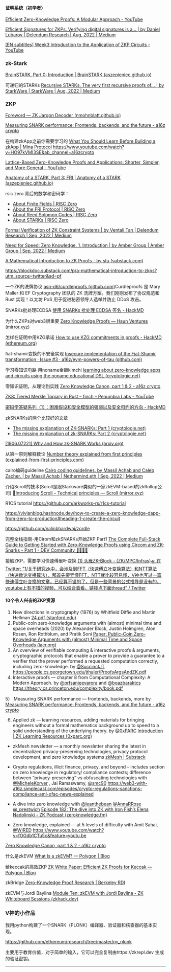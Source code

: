 #### 证明系统（初学者）

[Efficient Zero-Knowledge Proofs: A Modular Approach - YouTube](https://www.youtube.com/watch?v=8WVW5DCVQe0&list=PLgKuh-lKre10OEVNLH3t0QX0rIK8kK3tu&t=240s)

[Efficient Signatures for ZKPs. Verifying digital signatures is a… | by Daniel Lubarov | Delendum Research | Aug, 2022 | Medium](https://medium.com/delendum/efficient-signatures-for-zkps-d799c0477812)

[[EN subtitles] Week3 Introduction to the Application of ZKP Circuits - YouTube](https://www.youtube.com/watch?v=5yqkiPDCYL4)



### zk-Stark

[BrainSTARK, Part 0: Introduction | BrainSTARK (aszepieniec.github.io)](https://aszepieniec.github.io/stark-brainfuck/)

可递归的STARKs [Recursive STARKs. The very first recursive proofs of… | by StarkWare | StarkWare | Aug, 2022 | Medium](https://medium.com/starkware/recursive-starks-78f8dd401025)


### ZKP

[Foreword — ZK Jargon Decoder (nmohnblatt.github.io)](https://nmohnblatt.github.io/zk-jargon-decoder/foreword.html)

[Measuring SNARK performance: Frontends, backends, and the future - a16z crypto](https://a16zcrypto.com/measuring-snark-performance-frontends-backends-and-the-future/)

在构建zkApp之前你需要学习的  [What You Should Learn Before Building a zkApp | Mina Protocol](https://minaprotocol.com/blog/what-you-should-learn-before-building-a-zkapp)
https://www.youtube.com/watch?v=HO97kVMI3SE&ab_channel=a16zcrypto

[Lattice-Based Zero-Knowledge Proofs and Applications: Shorter, Simpler, and More General - YouTube](https://www.youtube.com/watch?v=2uVsVYtedVQ)

[Anatomy of a STARK, Part 3: FRI | Anatomy of a STARK (aszepieniec.github.io)](https://aszepieniec.github.io/stark-anatomy/fri)

rsic zero 背后的数学和密码学：

- [About Finite Fields | RISC Zero](https://www.risczero.com/docs/reference-docs/about-finite-fields)
- [About the FRI Protocol | RISC Zero](https://www.risczero.com/docs/reference-docs/about-fri)
- [About Reed Solomon Codes | RISC Zero](https://www.risczero.com/docs/reference-docs/about-rs-codes)
- [About STARKs | RISC Zero](https://www.risczero.com/docs/reference-docs/about-starks)


[Formal Verification of ZK Constraint Systems | by Ventali Tan | Delendum Research | Sep, 2022 | Medium](https://medium.com/delendum/formal-verification-of-zk-constraint-systems-ab22f17b0525)

[Need for Speed: Zero Knowledge. 1. Introduction | by Amber Group | Amber Group | Sep, 2022 | Medium](https://medium.com/amber-group/need-for-speed-zero-knowledge-1e29d4a82fcd)

[A Mathematical Introduction to ZK Proofs - by stu (substack.com)](https://blockdoc.substack.com/p/a-mathematical-introduction-to-zkps?utm_source=twitter&sd=pf)

https://blockdoc.substack.com/p/a-mathematical-introduction-to-zkps?utm_source=twitter&sd=pf



一个ZK的洗牌协议 [asn-d6/curdleproofs (github.com)](https://github.com/asn-d6/curdleproofs/)Curdleproofs 是 Mary Maller 和 EF Cryptography 团队的 ZK 洗牌方案。我们刚刚发布了协议规范和 Rust 实现！以太坊 PoS 用于促进秘密领导人选举并防止 DDoS 攻击。

SNARKs批处理ECDSA [使用 SNARKs 批处理 ECDSA 签名 - HackMD](https://hackmd.io/@Kurt-Pan/rJnYJ3pli)



为什么ZKPs对web3很重要 [Zero Knowledge Proofs — Haun Ventures (mirror.xyz)](https://mirror.xyz/haunventures.eth/FDS62fauwKbDs3e-4xsF8Ldy0lzZiKDetax1FCfxyJs)

怎样在证明中用KZG承诺 [How to use KZG commitments in proofs - HackMD (ethereum.org)](https://notes.ethereum.org/@dankrad/kzg_commitments_in_proofs)

fiat-shamir变换的不安全实现  [Insecure implementation of the Fiat-Shamir transformation · Issue #3 · a16z/evm-powers-of-tau (github.com)](https://github.com/a16z/evm-powers-of-tau/issues/3)

学习零知识电路 用noname金额kimchi
[learning about zero-knowledge apps and circuits using the noname educational DSL (cryptologie.net)](https://www.cryptologie.net/article/570/learning-about-zero-knowledge-apps-and-circuits-using-the-noname-educational-dsl/)

零知识证明，从理论到实践 [Zero Knowledge Canon, part 1 & 2 - a16z crypto](https://a16zcrypto.com/zero-knowledge-canon/)

[ZK8: Tiered Merkle Topiary in Rust – finch – Penumbra Labs - YouTube](https://www.youtube.com/watch?v=mHoe7lQMcxU&list=PLj80z0cJm8QFnY6VLVa84nr-21DNvjWH7)

[密码学答疑系列（1）：困难假设和安全模型的强弱以及安全归约的方向 - HackMD](https://hackmd.io/@Kurt-Pan/B1ZhpjAWj)

zkSNARKs的两个比较好的文章
- [The missing explanation of ZK-SNARKs: Part 1 (cryptologie.net)](https://www.cryptologie.net/article/507/the-missing-explanation-of-zk-snarks/)
- [The missing explanation of zk-SNARKs: Part 2 (cryptologie.net)](https://www.cryptologie.net/article/508/the-missing-explanation-of-zk-snarks-part-2/)

[[1906.07221] Why and How zk-SNARK Works (arxiv.org)](https://arxiv.org/abs/1906.07221)

从第一原则解释数论 [Number theory explained from first principles (explained-from-first-principles.com)](https://explained-from-first-principles.com/number-theory/)

cairo编码guideline [Cairo coding guidelines. by Massil Achab and Caleb Zacher. | by Massil Achab | Nethermind.eth | Sep, 2022 | Medium](https://medium.com/nethermind-eth/cairo-coding-guidelines-74eb6f4ee264)

介绍Scroll的技术(Scroll是跟Starkware类似的一家zkEVM-based的zkRollup公司) [📜Introducing Scroll – Technical principles — Scroll (mirror.xyz)](https://scroll.mirror.xyz/N7cAie4ul0PdSxNdv2FTqgMV2JEkhOJocsxfeqe4SFE)

R1CS tutorial
https://github.com/arkworks-rs/r1cs-tutorial

https://vivianblog.hashnode.dev/how-to-create-a-zero-knowledge-dapp-from-zero-to-production#heading-1-create-the-circuit

https://github.com/nalinbhardwaj/zordle

完整全栈指南-用Cirom和zkSNARKs开始ZKP Part1 [The Complete Full-Stack Guide to Getting Started with Zero-Knowledge Proofs using Circom and ZK-Snarks - Part 1 - DEV Community 👩‍💻👨‍💻](https://dev.to/tonyolendo/the-complete-full-stack-guide-to-getting-started-with-zero-knowledge-proofs-using-circom-and-zk-snarks-part-1-53gi)

接触ZKP，需要学习快速傅里叶变换 [(1) 头雁ZK-₿lock - (ZK/MPC/Infras)🛸 在 Twitter: "1/关于研究zk中，会涉及到FFT（快速傅立叶变换算法）和NTT算法（快速数论变换算法），那首先要弄懂FFT，NTT就比较容易懂，V神也写过一篇快速傅立叶变换的文章，已经算不错的了，但是一些背景的公式推导是没有的。youtube上有不错的视频，可以结合着看。链接点下面thread" / Twitter](https://twitter.com/alacheng/status/1571502942678810632)

#### 10个令人兴奋的ZKP资源 

1) New directions in cryptography (1976) by Whitfield Diffie and Martin Hellman [24.pdf (stanford.edu)](https://ee.stanford.edu/~hellman/publications/24.pdf)
2) Public-coin zero-knowledge arguments with (almost) minimal time and space overheads (2020) by Alexander Block, Justin Holmgren, Alon Rosen, Ron Rothblum, and Pratik Soni [Paper: Public-Coin Zero-Knowledge Arguments with (almost) Minimal Time and Space Overheads (iacr.org)](https://www.iacr.org/cryptodb/data/paper.php?pubkey=30645)
3) An overview of verifiable computing & interactive proofs & arguments, cryptographic protocols that enable a prover to provide a guarantee to a verifier that the prover performed a requested computation correctly, including zero-knowledge. by [@SuccinctJT](https://twitter.com/SuccinctJT) https://people.cs.georgetown.edu/jthaler/ProofsArgsAndZK.pdf
4) Interactive proofs — chapter 8 from Computational Complexity: A Modern Approach. by
[@prfsanjeevarora](https://twitter.com/prfsanjeevarora) and [@boazbaraktcs](https://twitter.com/boazbaraktcs) https://theory.cs.princeton.edu/complexity/book.pdf

5） Measuring SNARK performance — frontends, backends, more by [Measuring SNARK performance: Frontends, backends, and the future - a16z crypto](https://a16zcrypto.com/measuring-snark-performance-frontends-backends-and-the-future/)

6) Applied zk — learning resources, adding materials for bringing engineers without a formal mathematics background up to speed to a solid understanding of the underlying theory. by [@0xPARC](https://twitter.com/0xPARC) [Introduction | ZK Learning Resources (0xparc.org)](https://learn.0xparc.org/materials/intro/)

- zkMesh newsletter — a monthly newsletter sharing the latest in decentralized privacy-preserving technologies, privacy protocol development, and zero knowledge systems [zkMesh | Substack](https://zkmesh.substack.com/)

- Crypto regulations, illicit finance, privacy, and beyond – includes section on zero knowledge in regulatory/ compliance contexts; difference between “privacy-preserving” vs obfuscating technologies with [@MicheleKorver](https://twitter.com/MicheleKorver) , Jai Ramaswamy, [@smc90](https://twitter.com/smc90) https://web3-with-a16z.simplecast.com/episodes/crypto-regulations-sanctions-compliance-aml-ofac-news-explained

- A dive into zero knowledge with [@leanthebean](https://twitter.com/leanthebean) [@AnnaRRose](https://twitter.com/AnnaRRose) [@_prestwich](https://twitter.com/_prestwich) [Episode 182: The dive into ZK with Iron Fish’s Elena Nadolinski - ZK Podcast (zeroknowledge.fm)](https://zeroknowledge.fm/182-2/)
- Zero knowledge, explained — at 5 levels of difficulty with Amit Sahai, [@WIRED](https://twitter.com/WIRED) https://www.youtube.com/watch?v=fOGdb1CTu5c&feature=youtu.be

[Zero Knowledge Canon, part 1 & 2 - a16z crypto](https://a16zcrypto.com/zero-knowledge-canon/)


什么是zkEVM [What Is a zkEVM? — Polygon | Blog](https://blog.polygon.technology/what-is-a-zkevm/)

给keccak的高效ZKP [ZK White Paper: Efficient ZK Proofs for Keccak — Polygon | Blog](https://blog.polygon.technology/zk-white-paper-efficient-zk-proofs-for-keccak/)

zkBridge [Zero-Knowledge Proof Research | Berkeley RDI](https://rdi.berkeley.edu/zkp/zkBridge/zkBridge.html)

zkEVM与Jordi Baylina [Module Ten: zkEVM with Jordi Baylina - ZK Whiteboard Sessions (zkhack.dev)](https://zkhack.dev/whiteboard/module-ten/)

### V神的小作品

我用python构建了一个SNARK（PLONK）编译器、验证器和核查器的基本实现。

https://github.com/ethereum/research/tree/master/py_plonk

主要用于教育价值，对于简单的输入，它可以完全复制由https://zkrepl.dev 生成的验证密钥。

---

